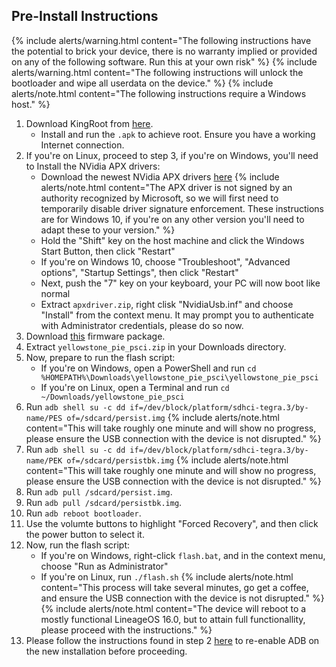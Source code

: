 ## Pre-Install Instructions

{% include alerts/warning.html content="The following instructions have the potential to brick your device, there is no warranty implied or provided on any of the following software. Run this at your own risk" %}
{% include alerts/warning.html content="The following instructions will unlock the bootloader and wipe all userdata on the device." %}
{% include alerts/note.html content="The following instructions require a Windows host." %}

1. Download KingRoot from [here](https://kingrootapp.net/).
    * Install and run the `.apk` to achieve root. Ensure you have a working Internet connection.
2. If you're on Linux, proceed to step 3, if you're on Windows, you'll need to Install the NVidia APX drivers:
    * Download the newest NVidia APX drivers [here](https://download.ods.ninja/Android/drivers/apxdriver.zip)
        {% include alerts/note.html content="The APX driver is not signed by an authority recognized by Microsoft, so we will first need to temporarily disable driver signature enforcement. These instructions are for Windows 10, if you're on any other version you'll need to adapt these to your version." %}
    * Hold the "Shift" key on the host machine and click the Windows Start Button, then click "Restart"
    * If you're on Windows 10, choose "Troubleshoot", "Advanced options", "Startup Settings", then click "Restart"
    * Next, push the "7" key on your keyboard, your PC will now boot like normal
    * Extract `apxdriver.zip`, right clisk "NvidiaUsb.inf" and choose "Install" from the context menu. It may prompt you to authenticate with Administrator credentials, please do so now.
3. Download [this](https://download.ods.ninja/Android/firmware/yellowstone/yellowstone_pie_psci.zip) firmware package.
4. Extract `yellowstone_pie_psci.zip` in your Downloads directory.
5. Now, prepare to run the flash script:
    * If you're on Windows, open a PowerShell and run `cd %HOMEPATH%\Downloads\yellowstone_pie_psci\yellowstone_pie_psci`
    * If you're on Linux, open a Terminal and run `cd ~/Downloads/yellowstone_pie_psci`
6. Run `adb shell su -c dd if=/dev/block/platform/sdhci-tegra.3/by-name/PES of=/sdcard/persist.img` 
    {% include alerts/note.html content="This will take roughly one minute and will show no progress, please ensure the USB connection with the device is not disrupted." %}
7. Run `adb shell su -c dd if=/dev/block/platform/sdhci-tegra.3/by-name/PEK of=/sdcard/persistbk.img`
    {% include alerts/note.html content="This will take roughly one minute and will show no progress, please ensure the USB connection with the device is not disrupted." %}
8. Run `adb pull /sdcard/persist.img`.
9. Run `adb pull /sdcard/persistbk.img`.
10. Run `adb reboot bootloader`.
11. Use the volumte buttons to highlight "Forced Recovery", and then click the power button to select it.
12. Now, run the flash script:
     * If you're on Windows, right-click `flash.bat`, and in the context menu, choose "Run as Administrator"
     * If you're on Linux, run `./flash.sh`
         {% include alerts/note.html content="This process will take several minutes, go get a coffee, and ensure the USB connection with the device is not disrupted." %}
         {% include alerts/note.html content="The device will reboot to a mostly functional LineageOS 16.0, but to attain full functionallity, please proceed with the instructions." %}
13. Please follow the instructions found in step 2 [here](https://wiki.oddsolutions.us/adb_fastboot_guide.html#setting-up-adb) to re-enable ADB on the new installation before proceeding.
